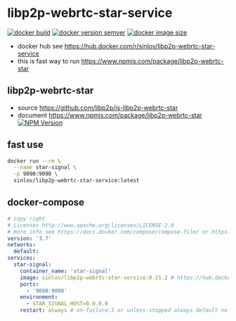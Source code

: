 # libp2p-webrtc-star-service

[![docker build](https://img.shields.io/docker/cloud/build/sinlov/libp2p-webrtc-star-service)](https://hub.docker.com/r/sinlov/libp2p-webrtc-star-service)
[![docker version semver](https://img.shields.io/docker/v/sinlov/libp2p-webrtc-star-service?sort=semver)](https://hub.docker.com/r/sinlov/libp2p-webrtc-star-service/tags?page=1&ordering=last_updated)
[![docker image size](https://img.shields.io/docker/image-size/sinlov/libp2p-webrtc-star-service)](https://hub.docker.com/r/sinlov/libp2p-webrtc-star-service)

- docker hub see https://hub.docker.com/r/sinlov/libp2p-webrtc-star-service
- this is fast way to run https://www.npmjs.com/package/libp2p-webrtc-star

## libp2p-webrtc-star

- source https://github.com/libp2p/js-libp2p-webrtc-star
- document https://www.npmjs.com/package/libp2p-webrtc-star [![NPM Version](http://img.shields.io/npm/v/libp2p-webrtc-star.svg?style=flat)](https://www.npmjs.org/package/libp2p-webrtc-star)

## fast use

```sh
docker run --rm \
  --name star-signal \
  -p 9090:9090 \
  sinlov/libp2p-webrtc-star-service:latest
```

## docker-compose

```yml
# copy right
# Licenses http://www.apache.org/licenses/LICENSE-2.0
# more info see https://docs.docker.com/compose/compose-file/ or https://docker.github.io/compose/compose-file/
version: '3.7'
networks:
  default:
services:
  star-signal:
    container_name: 'star-signal'
    image: sinlov/libp2p-webrtc-star-service:0.21.2 # https://hub.docker.com/r/sinlov/libp2p-webrtc-star-service/tags?page=1&ordering=last_updated
    ports:
      - '9090:9090'
    environment:
      - STAR_SIGNAL_HOST=0.0.0.0
    restart: always # on-failure:3 or unless-stopped always default no
```